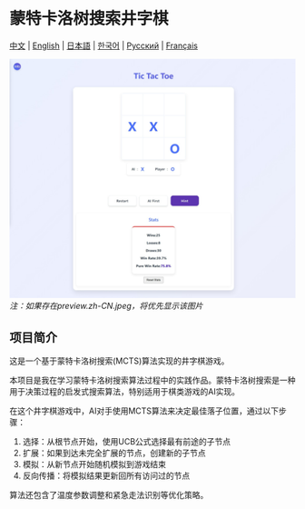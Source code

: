 # 蒙特卡洛树搜索井字棋

[中文](#中文) | [English](README.md) | [日本語](README.ja.md) | [한국어](README.ko.md) | [Русский](README.ru.md) | [Français](README.fr.md)

![游戏界面预览](preview.jpeg)
*注：如果存在preview.zh-CN.jpeg，将优先显示该图片*

## 项目简介

这是一个基于蒙特卡洛树搜索(MCTS)算法实现的井字棋游戏。

本项目是我在学习蒙特卡洛树搜索算法过程中的实践作品。蒙特卡洛树搜索是一种用于决策过程的启发式搜索算法，特别适用于棋类游戏的AI实现。

在这个井字棋游戏中，AI对手使用MCTS算法来决定最佳落子位置，通过以下步骤：
1. 选择：从根节点开始，使用UCB公式选择最有前途的子节点
2. 扩展：如果到达未完全扩展的节点，创建新的子节点
3. 模拟：从新节点开始随机模拟到游戏结束
4. 反向传播：将模拟结果更新回所有访问过的节点

算法还包含了温度参数调整和紧急走法识别等优化策略。 